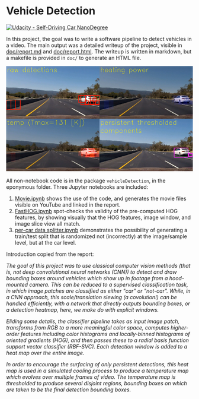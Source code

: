 # Vehicle Detection
[![Udacity - Self-Driving Car NanoDegree](https://s3.amazonaws.com/udacity-sdc/github/shield-carnd.svg)](http://www.udacity.com/drive)


In this project, the goal was to write a software pipeline to detect vehicles in a video.  The main output was a detailed writeup of the project, visible in [doc/report.md](doc/report.md) and [doc/report.html](doc/report.html). The writeup is written in markdown, but a makefile is provided in `doc/` to generate an HTML file.

![sample output](doc/samplePredictions.png)

All non-notebook code is in the package `vehicleDetection`, in the eponymous folder. Three Jupyter notebooks are included:
1. [Movie.ipynb](Movie.ipynb) shows the use of the code, and generates the movie files visible on YouTube and linked in the report.
2. [FastHOG.ipynb](FastHOG.ipynb) spot-checks the validity of the pre-computed HOG features, by showing visually that the HOG features, image window, and image slice view all match.
3. [per-car data splitter.ipynb](per-car%20data%20splitter.ipynb) demonstrates the possibility of generating a train/test split that is randomized not (incorrectly) at the image/sample level, but at the car level.

Introduction copied from the report:

*The goal of this project was to use classical computer vision methods (that is, not deep convolutional neural networks (CNN)) to detect and draw bounding boxes around vehicles which show up in footage from a hood-mounted camera. This can be reduced to a supervised classification task, in which image patches are classified as either "car" or "not-car". While, in a CNN approach, this scale/translation slewing (a covolution!) can be handled efficiently, with a network that directly outputs bounding boxes, or a detection heatmap, here, we make do with explicit windows.*

*Eliding some details, the classifier pipeline takes as input image patch, transforms from RGB to a more meaningful color space, computes higher-order features including color histograms and locally-binned histograms of oriented gradients (HOG), and then passes these to a radial basis function support vector classifier (RBF-SVC). Each detection window is added to a heat map over the entire image.*

*In order to encourage the surfacing of only persistent detections, this heat map is used in a simulated cooling process to produce a temperature map which evolves over multiple frames of video. The temperature map is thresholded to produce several disjoint regions, bounding boxes on which are taken to be the final detection bounding boxes.*
